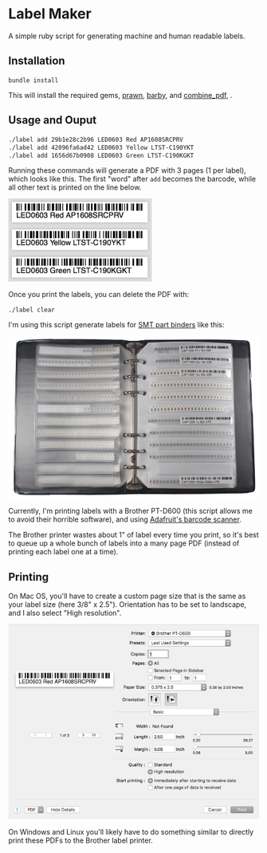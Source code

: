 Label Maker
========

A simple ruby script for generating machine and human readable labels.

Installation
------------

    bundle install

This will install the required gems, [prawn][prawn], [barby][barby], and [combine_pdf][combine_pdf], .

Usage and Ouput
---------------

    ./label add 29b1e28c2b96 LED0603 Red AP1608SRCPRV
    ./label add 42096fa6ad42 LED0603 Yellow LTST-C190YKT
    ./label add 1656d67b0908 LED0603 Green LTST-C190KGKT

Running these commands will generate a PDF with 3 pages (1 per label), which looks like this.  The first "word" after `add` becomes the barcode, while all other text is printed on the line below.

![Sample Barcode Labels](img/example.png?raw=true "Sample Barcode Labels")

Once you print the labels, you can delete the PDF with:

    ./label clear

I'm using this script generate labels for [SMT part binders][book] like this:

![SMT Book](img/book.jpg?raw=true "SMT Book")

Currently, I'm printing labels with a Brother PT-D600 (this script allows me to avoid their horrible software), and using [Adafruit's barcode scanner][scanner].  

The Brother printer wastes about 1" of label every time you print, so it's best to queue up a whole bunch of labels into a many page PDF (instead of printing each label one at a time).

Printing
---------------

On Mac OS, you'll have to create a custom page size that is the same as your label size (here 3/8" x 2.5"). Orientation has to be set to landscape, and I also select "High resolution".

![Mac OS Print Settings](img/settings.png?raw=true "Mac OS Print Settings")

On Windows and Linux you'll likely have to do something similar to directly print these PDFs to the Brother label printer.


[combine_pdf]:https://github.com/boazsegev/combine_pdf
[prawn]:https://github.com/prawnpdf/prawn
[barby]:https://github.com/toretore/barby
[book]:https://www.adafruit.com/product/520
[scanner]:https://www.adafruit.com/product/1203